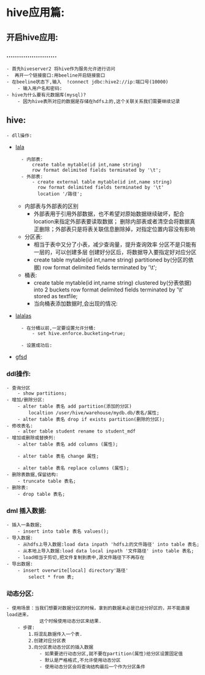 # hive应用篇:
## 开启hive应用:
### ........................
	- 首先hiveserver2 将hive作为服务允许进行访问
	-  再开一个链接窗口:用beeline开启链接窗口
	- 在beeline状态下,输入  !connect jdbc:hive2://ip:端口号(10000)
		- 输入用户名和密码:
	- hive为什么要有元数据库(mysql)?
		- 因为hive表所对应的数据是存储在hdfs上的,这个关联关系我们需要继续记录

## hive:
	- dll操作:
	
- [lala](https://camo.githubusercontent.com/769ebcb8834f30cbb863621e9b3cf94b3332ff1c/68747470733a2f2f75706c6f61642d696d616765732e6a69616e7368752e696f2f75706c6f61645f696d616765732f31343436363537372d383434356133333064306437363637622e706e673f696d6167654d6f6772322f6175746f2d6f7269656e742f7374726970253743696d61676556696577322f322f772f31323430)
		
		- 内部表:
			create table mytable(id int,name string) 
			row format delimited fields terminated by '\t';
		- 外部表:
			- create external table mytable(id int,name string)
			  row format delimited fields terminated by '\t'
			  location '/路径';
	- 内部表与外部表的区别	
		- 外部表用于引用外部数据，也不希望对原始数据继续破坏，配合location来指定外部表要读取数据；
		    删除内部表或者清空会将数据真正删除；外部表只是将表关联信息删除掉，对指定位置内容没有影响
	- 分区表:
		- 相当于表中又分了小表，减少查询量，提升查询效率
			分区不是只能有一层的，可以创建多层
			创建好分区后，将数据导入要指定好对应分区
		- create table mytable(id int,name string)
			partitioned by(分区的依据) 	row format delimited fields terminated by '\t';
	- 桶表:
		- create table mytable(id int,name string)
			clustered by(分表依据) into 2 buckets
			row format delimited fields terminated by '\t'
			stored as textfile;
		- 当向桶表添加数据时,会出现的情况:

- [lalalas](https://camo.githubusercontent.com/efc63f2d7a049b548139c82419ced558806fa72b/68747470733a2f2f75706c6f61642d696d616765732e6a69616e7368752e696f2f75706c6f61645f696d616765732f31343436363537372d363561613363643432343732346565642e706e673f696d6167654d6f6772322f6175746f2d6f7269656e742f7374726970253743696d61676556696577322f322f772f31323430)
			
		- 在分桶以前,一定要设置允许分桶:
			- set hive.enforce.bucketing=true;
			
		- 设置成功后:

- [gfsd](https://camo.githubusercontent.com/eb15677f91f1deaf656cfb23c6426eb806119d3a/68747470733a2f2f75706c6f61642d696d616765732e6a69616e7368752e696f2f75706c6f61645f696d616765732f31343436363537372d623064663533336335646666646630382e706e673f696d6167654d6f6772322f6175746f2d6f7269656e742f7374726970253743696d61676556696577322f322f772f31323430)		
	
### ddl操作:
	- 查询分区
		- show partitions;
	- 增加/删除分区:
		- alter table 表名 add partition(添加的分区) 
			localtion /user/hive/warehouse/mydb.db/表名/属性;
		- alter table 表名 drop if exists partition(删除的分区);
	- 修改表名:
		- alter table student rename to student_mdf
	- 增加或删除或替换列:
		- alter table 表名 add columns (属性);
		
		- alter table 表名 change 属性;
		
		- alter table 表名 replace columns (属性);
	- 删除表数据,保留结构:
		- truncate table 表名;
	- 删除表:
		- drop table 表名;

### dml 插入数据:
	- 插入一条数据;
		- insert into table 表名 values();
	- 导入数据:
		- 从hdfs上导入数据:load data inpath 'hdfs上的文件路径' into table 表名;
		- 从本地上导入数据:load data local inpath '文件路径' into table 表名;
		- load相当于剪切,把文件复制到表中,源文件路径下不再存在
	- 导出数据:
		- insert overwrite[local] directory'路径'
			select * from 表;
			
### 动态分区:
	- 使用场景：当我们想要对数据分区的时候，拿到的数据未必是已经分好区的，并不能直接load进来，
				这个时候使用动态分区来结果.
		- 步骤:
			1.将混乱数据传入一个表.
			2.创建对应分区表
			3.向分区表动态分区的插入数据
				- 如果要进行动态分区,就不要在partition(属性)给分区设置固定值
				- 默认是严格格式,不允许使用动态分区
				- 使用动态分区会将查询结构最后一个作为分区条件
			
			
			
			
			
			
			
			
			
			
			
			
			
			
			
			
			
			